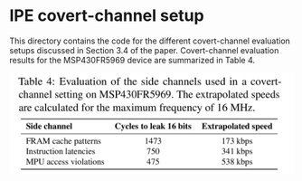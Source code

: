 # IPE covert-channel setup

This directory contains the code for the different covert-channel evaluation setups discussed in Section 3.4 of the paper. Covert-channel evaluation results for the MSP430FR5969 device are summarized in Table 4.

![table4](table4.png)